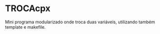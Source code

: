 # TROCAcpx
Mini programa modularizado onde troca duas variáveis, utilizando também template e makefile.

